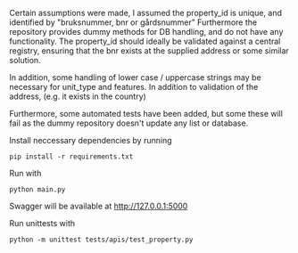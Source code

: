 Certain assumptions were made, I assumed the property_id is unique, and identified by "bruksnummer, bnr or gårdsnummer"
Furthermore the repository provides dummy methods for DB handling, and do not have any functionality.
The property_id should ideally be validated against a central registry, ensuring that the bnr exists at the supplied address or some similar solution.

In addition, some handling of lower case / uppercase strings may be necessary for unit_type and features. In addition to validation of the address, (e.g. it exists in the country)

Furthermore, some automated tests have been added, but some these will fail as the dummy repository doesn't update any list or database.


Install neccessary dependencies by running
```
pip install -r requirements.txt
```

Run with 
```
python main.py
```

Swagger will be available at http://127.0.0.1:5000

Run unittests with 
```
python -m unittest tests/apis/test_property.py
```
